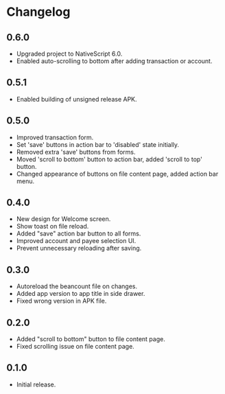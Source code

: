 # Changelog

## 0.6.0

- Upgraded project to NativeScript 6.0.
- Enabled auto-scrolling to bottom after adding transaction or account.

## 0.5.1

- Enabled building of unsigned release APK.

## 0.5.0

- Improved transaction form.
- Set 'save' buttons in action bar to 'disabled' state initially.
- Removed extra 'save' buttons from forms.
- Moved 'scroll to bottom' button to action bar, added 'scroll to top' button.
- Changed appearance of buttons on file content page, added action bar menu.

## 0.4.0

- New design for Welcome screen.
- Show toast on file reload.
- Added "save" action bar button to all forms.
- Improved account and payee selection UI.
- Prevent unnecessary reloading after saving.

## 0.3.0

- Autoreload the beancount file on changes.
- Added app version to app title in side drawer.
- Fixed wrong version in APK file.

## 0.2.0

- Added "scroll to bottom" button to file content page.
- Fixed scrolling issue on file content page.

## 0.1.0

- Initial release.

